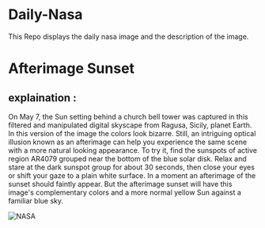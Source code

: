 # Daily-Nasa

This Repo displays the daily nasa image and the description of the image.

<!--NASA-->
# Afterimage Sunset
## explaination :

On May 7, the Sun setting behind a church bell tower was captured in this filtered and manipulated digital skyscape from Ragusa, Sicily, planet Earth. In this version of the image the colors look bizarre. Still, an intriguing optical illusion known as an afterimage can help you experience the same scene with a more natural looking appearance. To try it, find the sunspots of active region AR4079 grouped near the bottom of the blue solar disk. Relax and stare at the dark sunspot group for about 30 seconds, then close your eyes or shift your gaze to a plain white surface. In a moment an afterimage of the sunset should faintly appear. But the afterimage sunset will have this image's complementary colors and a more normal yellow Sun against a familiar blue sky.

![NASA](https://apod.nasa.gov/apod/image/2505/Afterimageorizontalcrop.jpeg)
<!--/NASA-->